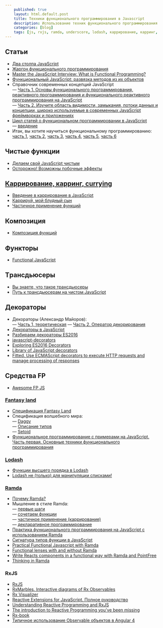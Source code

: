 ```yaml
---
    published: true
    layout: html.default.post
    title: Техники функционального программирования в Javascript
    description: Использование техник функционального программирования в Javascript
    categories: [blog]
    tags: [js, rxjs, ramda, underscore, lodash, каррирование, карринг, currying]
---
```


## Статьи
*   [Два столпа JavaScript](http://frontender.info/the-two-pillars-of-javascript-pt-2-functional-programming/)
*   [Жаргон функционального программирования](https://habrahabr.ru/post/310172/)
*   [Master the JavaScript Interview: What is Functional Programming?](https://medium.com/javascript-scene/master-the-javascript-interview-what-is-functional-programming-7f218c68b3a0)
*   [Функциональный JavaScript: развязка методов из их объектов](https://github.com/devSchacht/translations/tree/master/joel-thoms-functional-javascript-decoupling-methods-from-their-objects)
*   Справочник современных концепций JavaScript  
    — [Часть 1. Основы функционального программирования, реактивного программирования и функционального реактивного программирования на JavaScript](https://medium.com/devschacht/glossary-of-modern-javascript-concepts-1198b24e8f56)  
    — [Часть 2. Изучите область видимости, замыкания, потоки данных и концепции, широко используемые в современных JavaScript фреймворках и приложениях](https://medium.com/devschacht/%D1%81%D0%BF%D1%80%D0%B0%D0%B2%D0%BE%D1%87%D0%BD%D0%B8%D0%BA-%D1%81%D0%BE%D0%B2%D1%80%D0%B5%D0%BC%D0%B5%D0%BD%D0%BD%D1%8B%D1%85-%D0%BA%D0%BE%D0%BD%D1%86%D0%B5%D0%BF%D1%86%D0%B8%D0%B9-javascript-%D1%87%D0%B0%D1%81%D1%82%D1%8C-2-8ecf07f3f36a)
*   [Цикл статей о функциональном программировании в JavaScript](https://github.com/devSchacht/functional_tuesday)  
    — [введение](https://github.com/devSchacht/functional_tuesday/blob/master/articles/chapter1.md)  
*   Итак, вы хотите научиться функциональному программированию:  
    [часть 1](https://medium.com/devschacht/charles-scalfani-so-you-want-to-be-a-functional-programmer-part-1-6ef98e90d58d),
    [часть 2](https://medium.com/devschacht/charles-scalfani-so-you-want-to-be-a-functional-programmer-part-2-ae095d9807b3),
    [часть 3](https://medium.com/devschacht/charles-scalfani-so-you-want-to-be-a-functional-programmer-part-3-d1f567656158),
    [часть 4](https://medium.com/devschacht/charles-scalfani-so-you-want-to-be-a-functional-programmer-part-4-58edb490d0da),
    [часть 5](https://medium.com/devschacht/charles-scalfani-so-you-want-to-be-a-functional-programmer-part-5-d78044d54675),
    [часть 6](https://medium.com/devschacht/charles-scalfani-so-you-want-to-be-a-functional-programmer-part-6-9d13e599bd4d)


## Чистые функции
*   [Делаем свой JavaScript чистым](http://prgssr.ru/development/delaem-svoj-javascript-chistym.html)
*   [Осторожно! Возможны побочные эффекты](http://blog.csssr.ru/2017/10/07/side-effects/)


## [Каррирование, карринг, currying](https://ru.wikipedia.org/wiki/%D0%9A%D0%B0%D1%80%D1%80%D0%B8%D1%80%D0%BE%D0%B2%D0%B0%D0%BD%D0%B8%D0%B5)
*   [Введение в каррирование в JavaScript](http://prgssr.ru/development/vvedenie-v-karrirovanie-v-javascript.html)
*   [Каррируй, мой блудный сын](https://github.com/devSchacht/translations/tree/master/tom-harding-curry-on-wayward-son)
*   [Частичное применение функций](https://medium.com/devschacht/functional-reactive-ninja-partial-application-of-functions-99fc21d629ff)


## Композиция
*   [Композиция функций](http://prgssr.ru/development/kompoziciya-funkcij.html)


## Функторы
*   [Functional JavaScript](http://functionaljavascript.blogspot.ru/2013/07/functors.html)


## Tрансдьюсеры
*   [Вы знаете, что такое трансдьюсеры](https://habrahabr.ru/post/325388/)
*   [Путь к трансдьюсерам на чистом JavaScript](https://habrahabr.ru/company/ruvds/blog/329536/)


## Декораторы
*   Декораторы (Александр Майоров):  
    — [Часть 1, теоретическая](https://medium.com/@frontman/%D0%B4%D0%B5%D0%BA%D0%BE%D1%80%D0%B0%D1%82%D0%BE%D1%80-%D0%B8%D0%BB%D0%B8-%D0%B0%D0%BD%D0%BD%D0%BE%D1%82%D0%B0%D1%86%D0%B8%D1%8F-cf7e97c82c49)
    — [Часть 2. Оператор декорирования](https://medium.com/@frontman/%D0%B4%D0%B5%D0%BA%D0%BE%D1%80%D0%B0%D1%82%D0%BE%D1%80-%D0%B8%D0%BB%D0%B8-%D0%B0%D0%BD%D0%BD%D0%BE%D1%82%D0%B0%D1%86%D0%B8%D1%8F-f5f0fd9709f0)
*   [Декораторы в JavaScript](https://habrahabr.ru/company/ruvds/blog/330812/)
*   [Разбираем декораторы ES2016](https://habrahabr.ru/post/277021/)
*   [javascript-decorators](https://github.com/wycats/javascript-decorators)
*   [Exploring ES2016 Decorators](https://medium.com/google-developers/exploring-es7-decorators-76ecb65fb841)
*   [Library of JavaScript decorators](https://github.com/jayphelps/core-decorators.js)
*   [Fitted. Use ECMAScript decorators to execute HTTP requests and manage processing of responses](https://github.com/JBlaak/Fitted)


## Средства FP
*   [Awesome FP JS](https://github.com/stoeffel/awesome-fp-js)

### [Fantasy land](https://github.com/fantasyland/fantasy-land)
*   [Спецификация Fantasy Land](https://medium.com/devschacht/%D1%81%D0%BF%D0%B5%D1%86%D0%B8%D1%84%D0%B8%D0%BA%D0%B0%D1%86%D0%B8%D1%8F-fantasy-land-bf81121b58cb)
*   Cпецификация волшебного мира:  
    — [Daggy](https://medium.com/devschacht/c%D0%BF%D0%B5%D1%86%D0%B8%D1%84%D0%B8%D0%BA%D0%B0%D1%86%D0%B8%D1%8F-%D0%B2%D0%BE%D0%BB%D1%88%D0%B5%D0%B1%D0%BD%D0%BE%D0%B3%D0%BE-%D0%BC%D0%B8%D1%80%D0%B0-1-daggy-ef332ae68dd8)  
    — [Описание типов](https://medium.com/devschacht/tom-harding-fantas-eel-and-specification-2-type-signatures-c9b2e45dea71)  
    — [Setoid](https://medium.com/devschacht/tom-harding-fantas-eel-and-specification-3-setoid-78c2a0e8cc07)
*   [Функциональное программирование с примерами на JavaScript. Часть первая. Основные техники функционального программирования](https://tproger.ru/translations/functional-js-1/)

### [Lodash](https://github.com/lodash/lodash/wiki/FP-Guide)
*   [Функции высшего порядка в Lodash](https://medium.com/devschacht/michal-piotrkowski-higher-order-functions-in-lodash-56cb196c584d)
*   [Lodash не (только) для манипуляции списками!](https://medium.com/devschacht/lodash-%D0%BD%D0%B5-%D1%82%D0%BE%D0%BB%D1%8C%D0%BA%D0%BE-%D0%B4%D0%BB%D1%8F-%D0%BC%D0%B0%D0%BD%D0%B8%D0%BF%D1%83%D0%BB%D1%8F%D1%86%D0%B8%D0%B8-%D1%81%D0%BF%D0%B8%D1%81%D0%BA%D0%B0%D0%BC%D0%B8-c78a5929a62c)

### [Ramda](http://ramdajs.com/0.14/docs/)
*   [Почему Ramda?](https://habrahabr.ru/post/349468/)
*   Мышление в стиле Ramda:  
    — [первые шаги](https://habrahabr.ru/post/348868/)  
    — [cочетаем функции](https://habrahabr.ru/post/348976/)  
    — [частичное применение (каррирование)](https://habrahabr.ru/post/349140/)  
    — [декларативное программирование](https://habrahabr.ru/post/349674/)
*   [Практика функционального программирования на JavaScript с использованием Ramda](http://habrahabr.ru/post/251729/)
*   [Сигнатура типов функции в JavaScript](https://medium.com/devschacht/functional-reactive-ninja-function-type-signatures-in-javascript-283fe7cd6211)
*   [Practical Functional Javascript with Ramda](http://developer.telerik.com/featured/practical-functional-javascript-ramda/)
*   [Functional lenses with and without Ramda](http://blog.codeprototype.com/2015/04/17/functional-lenses-with-ramda/)
*   [Write Reacts components in a functional way with Ramda and PointFree](http://blog.codeprototype.com/2015/04/15/write-reacts-component-in-functional-way-with-ramda-and-pointfree-md/)
*   [Thinking in Ramda](http://randycoulman.com/blog/categories/thinking-in-ramda/)

### RxJS
*   [RxJS](http://reactivex.io/rxjs/)
*   [RxMarbles. Interactive diagrams of Rx Observables](http://rxmarbles.com/)
*   [Rx Visualizer](https://rxviz.com/)
*   [Reactive Extensions for JavaScript. Полное руководство](https://habrahabr.ru/post/132463/)
*   [Understanding Reactive Programming and RxJS](https://auth0.com/blog/understanding-reactive-programming-and-rxjs/)
*   [The introduction to Reactive Programming you've been missing](https://gist.github.com/staltz/868e7e9bc2a7b8c1f754)
*   [Rx-book](http://xgrommx.github.io/rx-book/index.html)
*   [Типичное использование Observable объектов в Angular 4](https://habrahabr.ru/post/337512/)

